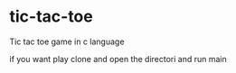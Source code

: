 # tic-tac-toe
Tic tac toe game in c language

if you want play clone and open the directori and run main 
